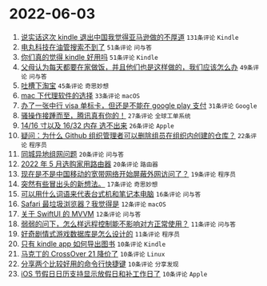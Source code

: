 # 2022-06-03

1. [说实话这次 kindle 退出中国我觉得亚马逊做的不厚道](https://www.v2ex.com/t/857070) `131条评论` `Kindle`
1. [电丸科技在油管搜索不到了](https://www.v2ex.com/t/857130) `51条评论` `问与答`
1. [你们真的觉得 kindle 好用吗](https://www.v2ex.com/t/857141) `51条评论` `Kindle`
1. [父母认为每天都要在家做饭，并且他们也是这样做的，我们应该怎么办](https://www.v2ex.com/t/857157) `49条评论` `问与答`
1. [吐槽下淘宝](https://www.v2ex.com/t/857116) `45条评论` `奇思妙想`
1. [mac 下代理软件的选择](https://www.v2ex.com/t/857123) `33条评论` `macOS`
1. [办了一张中行 visa 单标卡，但还是不能在 google play 支付](https://www.v2ex.com/t/857088) `31条评论` `Google`
1. [骚操作接踵而至，腾讯真有你的！](https://www.v2ex.com/t/857072) `27条评论` `全球工单系统`
1. [14/16 寸以及 16/32 内存 选不出来](https://www.v2ex.com/t/857079) `26条评论` `Apple`
1. [疑问：为什么 Github 组织管理者可以删除组员在组织内创建的仓库？](https://www.v2ex.com/t/857151) `22条评论` `程序员`
1. [同城异地组网问题](https://www.v2ex.com/t/857171) `20条评论` `问与答`
1. [2022 年 5 月选购家用路由器](https://www.v2ex.com/t/857132) `20条评论` `路由器`
1. [现在是不是中国移动的宽带网络开始屏蔽外网访问了？](https://www.v2ex.com/t/857175) `19条评论` `程序员`
1. [突然有些冒出头的新想法。](https://www.v2ex.com/t/857131) `17条评论` `奇思妙想`
1. [可以用什么词语来代表台式机和笔记本电脑](https://www.v2ex.com/t/857138) `16条评论` `问与答`
1. [Safari 最垃圾浏览器？我觉得是](https://www.v2ex.com/t/857110) `12条评论` `macOS`
1. [关于 SwiftUI 的 MVVM](https://www.v2ex.com/t/857084) `12条评论` `问与答`
1. [弱弱的问下，怎么样远程控制能不影响对方正常使用？](https://www.v2ex.com/t/857181) `11条评论` `问与答`
1. [好奇剧情式游戏数据库是怎么设计的](https://www.v2ex.com/t/857127) `11条评论` `程序员`
1. [只有 kindle app 如何导出图书](https://www.v2ex.com/t/857150) `10条评论` `Kindle`
1. [马克丁的 CrossOver 21 降价了](https://www.v2ex.com/t/857143) `10条评论` `Linux`
1. [分享两个比较好用的命令行快捷键](https://www.v2ex.com/t/857087) `10条评论` `分享发现`
1. [iOS 节假日日历支持显示放假日和补工作日了](https://www.v2ex.com/t/857085) `10条评论` `Apple`
